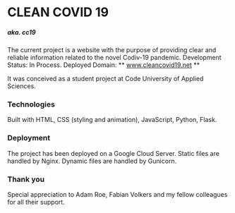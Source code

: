 # CLEAN COVID 19 
##### aka. cc19 

The current project is a website with the purpose of providing clear and reliable information related to the novel Codiv-19 pandemic.
Development Status: In Process.
Deployed Domain: ** www.cleancovid19.net **

It was conceived as a student project at Code University of Applied Sciences. 

### Technologies 
Built with HTML, CSS (styling and animation), JavaScript, Python, Flask.

### Deployment 
The project has been deployed on a Google Cloud Server. Static files are handled by Nginx. Dynamic files are handled by Gunicorn.

### Thank you 
Special appreciation to Adam Roe, Fabian Volkers and my fellow colleagues for all their support.

